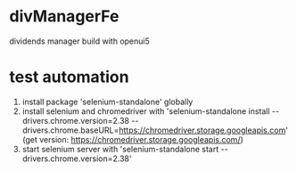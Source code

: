 # divManagerFe
dividends manager build with openui5

# test automation
1. install package 'selenium-standalone' globally
2. install selenium and chromedriver with 'selenium-standalone install --drivers.chrome.version=2.38 --drivers.chrome.baseURL=https://chromedriver.storage.googleapis.com'
   (get version: https://chromedriver.storage.googleapis.com/)
3. start selenium server with 'selenium-standalone start --drivers.chrome.version=2.38'
